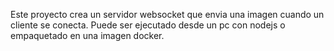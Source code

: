 Este proyecto crea un servidor websocket que envia una imagen cuando un cliente se conecta.
Puede ser ejecutado desde un pc con nodejs o empaquetado en una imagen docker.